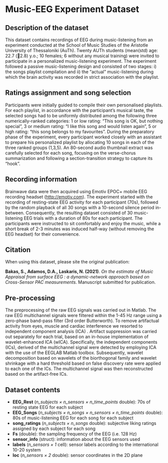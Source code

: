 # Music-EEG Experiment Dataset

## Description of the dataset
This dataset contains recordings of EEG during music-listening from an experiment conducted at the School of Music Studies of the Aristotle University of Thessaloniki (AuTh). Twenty AUTh students (mean(std) age: 22.7 (2.8) y.o.; 10 females; 6 without any musical training) were invited to participate in a personalized music-listening experiment.   The experiment followed a passive music-listening design and consisted of two stages:  i) the songs playlist compilation and ii) the “actual” music-listening during which the brain activity was recorded in strict association with the playlist.

## Ratings assignment and song selection
Participants were initially guided to compile their own personalised playlists. For each playlist, in accordance with the participant’s musical taste, the selected songs had to be uniformly distributed among the following three numerically-ranked categories: 1 or low rating: “This song is OK, but nothing special”, 3 or medium rating: “I like this song and would listen again”, 5 or high rating: “this song belongs to my favourites”. During the preparatory phase of the experiment, every participant worked closely with an assistant to prepare his personalized playlist by allocating 10 songs in each of the three ranked groups (1,3,5). An 80-second audio thumbnail extract was carefully selected for each song, focusing on the verse-chorus summarization and following a section-transition strategy to capture its “hook”.

## Recording information
Brainwave data were then acquired using Emotiv EPOC+ mobile EEG recording headset (http://emotiv.com). The experiment started with the recording of resting-state EEG activity for each participant (70s), followed by the random playback of all 30 songs with a 10-second silence period in-between. Consequently, the resulting dataset consisted of 30 music-listening EEG trials with a duration of 80s for each participant. The participants were instructed to sit comfortably and enjoy the music, while a short break of 2-3 minutes was induced half-way (without removing the EEG headset) for their convenience. 

## Citation
When using this dataset, please site the original publication:

**Bakas, S., Adamos, D.A., Laskaris, N. (2021)**. *On the estimate of Music Appraisal from surface EEG :  a dynamic-network approach based on Cross-Sensor PAC measurements*. Manuscript submitted for publication.

## Pre-processing
The preprocessing of the raw EEG signals was carried out in Matlab. The raw EEG multichannel signals were filtered within the 1-45 Hz range using a zero-phase band-pass filter (3rd order Butterworth). To remove artifactual activity from eyes, muscle and cardiac interference we resorted to independent component analysis (ICA) . Artifact suppression was carried out separately for each trial, based on an in-house implementation of wavelet-enhanced ICA (wICA). Specifically, the independent components (ICs), derived of the multichannel signal were detected by employing ICA with the use of the EEGLAB  Matlab toolbox. Subsequently, wavelet decomposition based on wavelets of the biorthogonal family and wavelet shrinkage with a hard threshold based on false discovery rate were applied to each one of the ICs. The multichannel signal was then reconstructed based on the artifact-free ICs. 

## Dataset contents
- **EEG_Rest** (*n_subjects × n_sensors × n_time_points* double): 70s of resting state EEG for each subject
- **EEG_Songs** (*n_subjects × n_songs × n_sensors × n_time_points* double): 80s of music-listening EEG  for each song for each subject
- **song_ratings** (*n_subjects × n_songs* double): subjective liking ratings assigned by each subject for each song
- **Fs** (double): the sampling frequency of the EEG (i.e. 128 Hz)
- **sensor_info** (struct): information about the EEG sensors used
 - **labels** (*n_sensors × 1* cell): sensor labels according to the international 10-20 system
 - **loc** (*n_sensors × 2* double): sensor coordinates in the 2D plane
